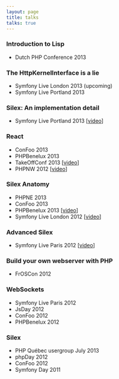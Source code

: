 ```yaml
---
layout: page
title: talks
talks: true
---
```


### Introduction to Lisp

* Dutch PHP Conference 2013

### The HttpKernelInterface is a lie

* Symfony Live London 2013 (upcoming)
* Symfony Live Portland 2013

### Silex: An implementation detail

* Symfony Live Portland 2013 [[video](http://www.youtube.com/watch?v=bTawx0TGIj8)]

### React

* ConFoo 2013
* PHPBenelux 2013
* TakeOffConf 2013 [[video](http://www.youtube.com/watch?v=MWNcItWuKpI)]
* PHPNW 2012 [[video](http://blip.tv/phpnw/phpnw12-igor-wiedler-react-event-driven-php-6448332)]

### Silex Anatomy

* PHPNE 2013
* ConFoo 2013
* PHPBenelux 2013 [[video](http://www.youtube.com/watch?v=9VUoIruQNMg)]
* Symfony Live London 2012 [[video](https://vimeo.com/51201498)]

### Advanced Silex

* Symfony Live Paris 2012 [[video](http://www.youtube.com/watch?v=NRJbhTa-iag)]

### Build your own webserver with PHP

* FrOSCon 2012

### WebSockets

* Symfony Live Paris 2012
* JsDay 2012
* ConFoo 2012
* PHPBenelux 2012

### Silex

* PHP Québec usergroup July 2013
* phpDay 2012
* ConFoo 2012
* Symfony Day 2011
